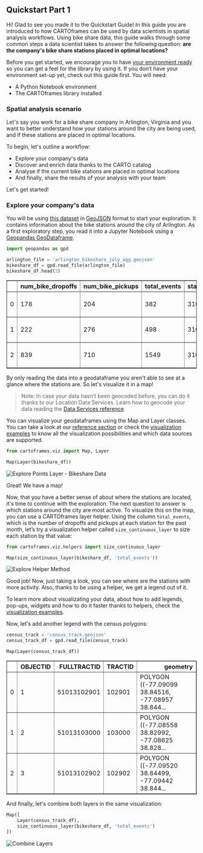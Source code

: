 ## Quickstart Part 1

Hi! Glad to see you made it to the Quickstart Guide! In this guide you are introduced to how CARTOframes can be used by data scientists in spatial analysis workflows. Using bike share data, this guide walks through some common steps a data scientist takes to answer the following question: **are the company's bike share stations placed in optimal locations?**

Before you get started, we encourage you to have [your environment ready](/developers/cartoframes/guides/Install-CARTOframes-in-your-Notebooks) so you can get a feel for the library by using it. If you don’t have your environment set-up yet, check out this guide first. You will need:

- A Python Notebook environment
- The CARTOframes library installed

### Spatial analysis scenario

Let's say you work for a bike share company in Arlington, Virginia and you want to better understand how your stations around the city are being used, and if these stations are placed in optimal locations.

To begin, let's outline a workflow: 

- Explore your company's data
- Discover and enrich data thanks to the CARTO catalog
- Analyse if the current bike stations are placed in optimal locations
- And finally, share the results of your analysis with your team

Let's get started!

### Explore your company's data

You will be using [this dataset](https://github.com/CartoDB/cartoframes/blob/develop/docs/developer-center/data/arlington_bikeshare_july_agg.geojson) in [GeoJSON](https://geojson.org) format to start your exploration. It contains information about the bike stations around the city of Arlington. As a first exploratory step, you read it into a Jupyter Notebook using a [Geopandas GeoDataframe](http://geopandas.org/reference/geopandas.GeoDataFrame.html).

```py
import geopandas as gpd

arlington_file = 'arlington_bikeshare_july_agg.geojson'
bikeshare_df = gpd.read_file(arlington_file)
bikeshare_df.head(3)
```

<table class="dataframe" border="1">
  <thead>
    <tr style="text-align: right;">
      <th></th>
      <th>num_bike_dropoffs</th>
      <th>num_bike_pickups</th>
      <th>total_events</th>
      <th>station_id</th>
      <th>longitude</th>
      <th>latitude</th>
      <th>geometry</th>
    </tr>
  </thead>
  <tbody>
    <tr>
      <td>0</td>
      <td>178</td>
      <td>204</td>
      <td>382</td>
      <td>31000</td>
      <td>-77.053144</td>
      <td>38.858726</td>
      <td>POINT (-77.05314 38.85873)</td>
    </tr>
    <tr>
      <td>1</td>
      <td>222</td>
      <td>276</td>
      <td>498</td>
      <td>31001</td>
      <td>-77.053738</td>
      <td>38.857216</td>
      <td>POINT (-77.05374 38.85722)</td>
    </tr>
    <tr>
      <td>2</td>
      <td>839</td>
      <td>710</td>
      <td>1549</td>
      <td>31002</td>
      <td>-77.049218</td>
      <td>38.856372</td>
      <td>POINT (-77.04922 38.85637)</td>
    </tr>
  </tbody>
</table>

By only reading the data into a geodataframe you aren't able to see at a glance where the stations are. So let's visualize it in a map!

> Note: In case your data hasn't been geocoded before, you can do it thanks to our Location Data Services. Learn how to geocode your data reading the [Data Services reference](/developers/cartoframes/reference/#heading-Data-Services).

You can visualize your geodataframes using the Map and Layer classes. You can take a look at our [reference section](/developers/cartoframes/reference/) or check the [visualization examples](/developers/cartoframes/examples/) to know all the visualization possibilities and which data sources are supported.

```py
from cartoframes.viz import Map, Layer

Map(Layer(bikeshare_df))
```

![Explore Points Layer - Bikeshare Data](../../img/guides/quickstart/explore_points_layer.png)

Great! We have a map!

Now, that you have a better sense of about where the stations are located, it's time to continue with the exploration. The next question to answer is which stations around the city are most active. To visualize this on the map, you can use a CARTOframes layer helper. Using the column `total_events`, which is the number of dropoffs and pickups at each station for the past month, let’s try a visualization helper called `size_continuous_layer` to size each station by that value:

```py
from cartoframes.viz.helpers import size_continuous_layer

Map(size_continuous_layer(bikeshare_df, 'total_events'))
```

![Explore Helper Method](../../img/guides/quickstart/explore_helper.png)

Good job! Now, just taking a look, you can see where are the stations with more activity. Also, thanks to be using a helper, we get a legend out of it.

To learn more about visualizating your data, about how to add legends, pop-ups, widgets and how to do it faster thanks to helpers, check the [visualization examples](/developers/cartoframes/examples/#example-add-default-widget).

Now, let's add another legend with the census polygons:

```py
census_track = 'census_track.geojson'
census_track_df = gpd.read_file(census_track)

Map(Layer(census_track_df))
```

<table class="dataframe" border="1">
  <thead>
    <tr style="text-align: right;">
      <th></th>
      <th>OBJECTID</th>
      <th>FULLTRACTID</th>
      <th>TRACTID</th>
      <th>geometry</th>
    </tr>
  </thead>
  <tbody>
    <tr>
      <td>0</td>
      <td>1</td>
      <td>51013102901</td>
      <td>102901</td>
      <td>POLYGON ((-77.09099 38.84516, -77.08957 38.844...</td>
    </tr>
    <tr>
      <td>1</td>
      <td>2</td>
      <td>51013103000</td>
      <td>103000</td>
      <td>POLYGON ((-77.08558 38.82992, -77.08625 38.828...</td>
    </tr>
    <tr>
      <td>2</td>
      <td>3</td>
      <td>51013102902</td>
      <td>102902</td>
      <td>POLYGON ((-77.09520 38.84499, -77.09442 38.844...</td>
    </tr>
  </tbody>
</table>

And finally, let's combine both layers in the same visualization:

```py
Map([
    Layer(census_track_df),
    size_continuous_layer(bikeshare_df, 'total_events')
])
```

![Combine Layers](../../img/guides/quickstart/combine_layers.png)